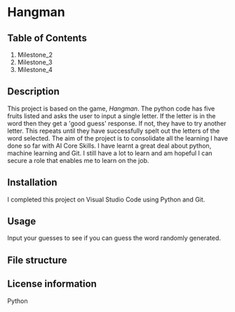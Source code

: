 # Hangman
## Table of Contents
1. Milestone_2
2. Milestone_3
3. Milestone_4
## Description
This project is based on the game, *Hangman*. The python code has five fruits listed and asks the user to input a single letter. If the letter is in the word then they get a 'good guess' response. If not, they have to try another letter. This repeats until they have successfully spelt out the letters of the word selected.
The aim of the project is to consolidate all the learning I have done so far with AI Core Skills.
I have learnt a great deal about python, machine learning and Git. I still have a lot to learn and am hopeful I can secure a role that enables me to learn on the job.

## Installation
I completed this project on Visual Studio Code using Python and Git.
## Usage
Input your guesses to see if you can guess the word randomly generated.
## File structure

## License information
Python
